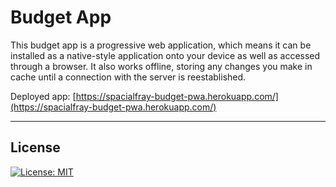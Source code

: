# Budget App

This budget app is a progressive web application, which means it can be installed as a native-style application onto your device as well as accessed through a browser. It also works offline, storing any changes you make in cache until a connection with the server is reestablished.

Deployed app: [https://spacialfray-budget-pwa.herokuapp.com/](https://spacialfray-budget-pwa.herokuapp.com/)

---

## License

[![License: MIT](https://img.shields.io/badge/License-MIT-yellow.svg)](https://opensource.org/licenses/MIT)
